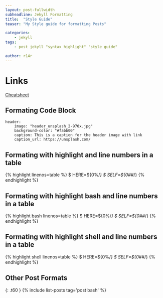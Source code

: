 ```yaml
---
layout: post-fullwidth
subheadline: Jekyll Formatting
title:  "Style Guide"
teaser: "My Style guide for formatting Posts"

categories:
    - jekyll
tags:
    - post jekyll "syntax highlight" "style guide"

author: r14r
---
```

# Links
[Cheatsheet](https://github.com/adam-p/markdown-here/wiki/Markdown-Cheatsheet "Markdown-Cheatsheet")

## Formating Code Block
~~~
header:
    image: "header_unsplash_2-970x.jpg"
    background-color: "#fabb00"
    caption: This is a caption for the header image with link
    caption_url: https://unsplash.com/
~~~

## Formating with highlight  and line numbers in a table
{% highlight linenos=table %}
$ HERE=${0%/*}
$ SELF=${0##*/}
{% endhighlight %}

## Formating with highlight bash and line numbers in a table
{% highlight bash linenos=table %}
$ HERE=${0%/*}
$ SELF=${0##*/}
{% endhighlight %}

## Formating with highlight shell and line numbers in a table
{% highlight shell linenos=table %}
$ HERE=${0%/*}
$ SELF=${0##*/}
{% endhighlight %}
## Other Post Formats

{: .t60 }
{% include list-posts tag='post bash' %}

</div>
